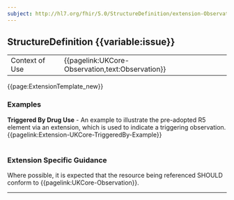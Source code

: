 ```yaml
---
subject: http://hl7.org/fhir/5.0/StructureDefinition/extension-Observation.triggeredBy
---
```

## StructureDefinition {{variable:issue}}

<table id="addToTranspose">
<tr><td>Context of Use</td>
<td>{{pagelink:UKCore-Observation,text:Observation}}</td>
</tr>
</table>

{{page:ExtensionTemplate_new}}

<div id="Examples" class="tabcontent">
  <h3>Examples</h3>
  <b>Triggered By Drug Use</b> - An example to illustrate the pre-adopted R5 element via an extension, which is used to indicate a triggering observation.<br>
  {{pagelink:Extension-UKCore-TriggeredBy-Example}}
  <br><br>
</div>

<h3 id="guidance-obstriggeredby">Extension Specific Guidance</h3>

Where possible, it is expected that the resource being referenced SHOULD conform to {{pagelink:UKCore-Observation}}.

---